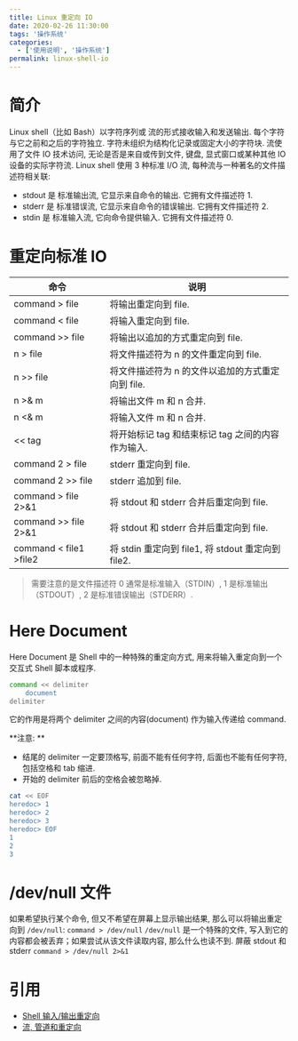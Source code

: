 ```yaml
---
title: Linux 重定向 IO
date: 2020-02-26 11:30:00
tags: '操作系统'
categories:
  - ['使用说明', '操作系统']
permalink: linux-shell-io
---
```


# 简介

Linux shell（比如 Bash）以字符序列或 流的形式接收输入和发送输出. 每个字符与它之前和之后的字符独立. 字符未组织为结构化记录或固定大小的字符块. 流使用了文件 IO 技术访问, 无论是否是来自或传到文件, 键盘, 显式窗口或某种其他 IO 设备的实际字符流. Linux shell 使用 3 种标准 I/O 流, 每种流与一种著名的文件描述符相关联:

- stdout 是 标准输出流, 它显示来自命令的输出. 它拥有文件描述符 1.
- stderr 是 标准错误流, 它显示来自命令的错误输出. 它拥有文件描述符 2.
- stdin 是 标准输入流, 它向命令提供输入. 它拥有文件描述符 0.

# 重定向标准 IO

| 命令 | 说明 |
| - | - |
| command > file | 将输出重定向到 file.  |
| command < file | 将输入重定向到 file.  |
| command >> file | 将输出以追加的方式重定向到 file.  |
| n > file | 将文件描述符为 n 的文件重定向到 file.  |
| n >> file | 将文件描述符为 n 的文件以追加的方式重定向到 file.  |
| n >& m | 将输出文件 m 和 n 合并.  |
| n <& m | 将输入文件 m 和 n 合并.  |
| << tag | 将开始标记 tag 和结束标记 tag 之间的内容作为输入.  |
| command 2 > file | stderr 重定向到 file.  |
| command 2 >> file | stderr 追加到 file.  |
| command > file 2>&1 | 将 stdout 和 stderr 合并后重定向到 file.  |
| command >> file 2>&1 | 将 stdout 和 stderr 合并后重定向到 file.  |
| command < file1 >file2 | 将 stdin 重定向到 file1, 将 stdout 重定向到 file2.  |

> 需要注意的是文件描述符 0 通常是标准输入（STDIN）, 1 是标准输出（STDOUT）, 2 是标准错误输出（STDERR）.

<!-- more -->

# Here Document

Here Document 是 Shell 中的一种特殊的重定向方式, 用来将输入重定向到一个交互式 Shell 脚本或程序.

```sh
command << delimiter
    document
delimiter
```

它的作用是将两个 delimiter 之间的内容(document) 作为输入传递给 command.

**注意: **

- 结尾的 delimiter 一定要顶格写, 前面不能有任何字符, 后面也不能有任何字符, 包括空格和 tab 缩进.
- 开始的 delimiter 前后的空格会被忽略掉.

```sh
cat << EOF
heredoc> 1
heredoc> 2
heredoc> 3
heredoc> EOF
1
2
3
```

# /dev/null 文件

如果希望执行某个命令, 但又不希望在屏幕上显示输出结果, 那么可以将输出重定向到 `/dev/null`: `command > /dev/null` `/dev/null` 是一个特殊的文件, 写入到它的内容都会被丢弃；如果尝试从该文件读取内容, 那么什么也读不到. 屏蔽 stdout 和 stderr `command > /dev/null 2>&1`

# 引用

- [Shell 输入/输出重定向](https://www.runoob.com/linux/linux-shell-io-redirections.html)
- [流, 管道和重定向](https://www.ibm.com/developerworks/cn/linux/l-lpic1-103-4/index.html)